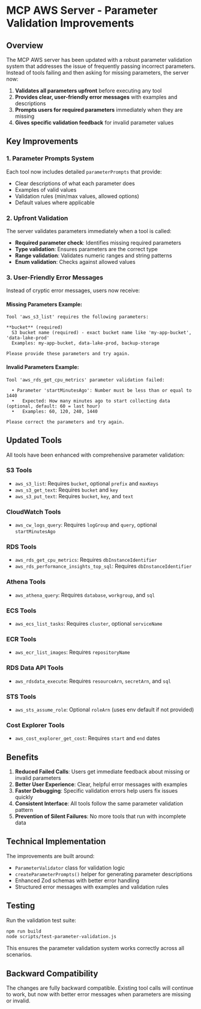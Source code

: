 # MCP AWS Server - Parameter Validation Improvements

## Overview

The MCP AWS server has been updated with a robust parameter validation system that addresses the issue of frequently passing incorrect parameters. Instead of tools failing and then asking for missing parameters, the server now:

1. **Validates all parameters upfront** before executing any tool
2. **Provides clear, user-friendly error messages** with examples and descriptions
3. **Prompts users for required parameters** immediately when they are missing
4. **Gives specific validation feedback** for invalid parameter values

## Key Improvements

### 1. Parameter Prompts System

Each tool now includes detailed `parameterPrompts` that provide:
- Clear descriptions of what each parameter does
- Examples of valid values
- Validation rules (min/max values, allowed options)
- Default values where applicable

### 2. Upfront Validation

The server validates parameters immediately when a tool is called:
- **Required parameter check**: Identifies missing required parameters
- **Type validation**: Ensures parameters are the correct type
- **Range validation**: Validates numeric ranges and string patterns
- **Enum validation**: Checks against allowed values

### 3. User-Friendly Error Messages

Instead of cryptic error messages, users now receive:

#### Missing Parameters Example:
```
Tool 'aws_s3_list' requires the following parameters:

**bucket** (required)
  S3 bucket name (required) - exact bucket name like 'my-app-bucket', 'data-lake-prod'
  Examples: my-app-bucket, data-lake-prod, backup-storage

Please provide these parameters and try again.
```

#### Invalid Parameters Example:
```
Tool 'aws_rds_get_cpu_metrics' parameter validation failed:

  • Parameter 'startMinutesAgo': Number must be less than or equal to 1440
  •   Expected: How many minutes ago to start collecting data (optional, default: 60 = last hour)
  •   Examples: 60, 120, 240, 1440

Please correct the parameters and try again.
```

## Updated Tools

All tools have been enhanced with comprehensive parameter validation:

### S3 Tools
- `aws_s3_list`: Requires `bucket`, optional `prefix` and `maxKeys`
- `aws_s3_get_text`: Requires `bucket` and `key`
- `aws_s3_put_text`: Requires `bucket`, `key`, and `text`

### CloudWatch Tools
- `aws_cw_logs_query`: Requires `logGroup` and `query`, optional `startMinutesAgo`

### RDS Tools
- `aws_rds_get_cpu_metrics`: Requires `dbInstanceIdentifier`
- `aws_rds_performance_insights_top_sql`: Requires `dbInstanceIdentifier`

### Athena Tools
- `aws_athena_query`: Requires `database`, `workgroup`, and `sql`

### ECS Tools
- `aws_ecs_list_tasks`: Requires `cluster`, optional `serviceName`

### ECR Tools
- `aws_ecr_list_images`: Requires `repositoryName`

### RDS Data API Tools
- `aws_rdsdata_execute`: Requires `resourceArn`, `secretArn`, and `sql`

### STS Tools
- `aws_sts_assume_role`: Optional `roleArn` (uses env default if not provided)

### Cost Explorer Tools
- `aws_cost_explorer_get_cost`: Requires `start` and `end` dates

## Benefits

1. **Reduced Failed Calls**: Users get immediate feedback about missing or invalid parameters
2. **Better User Experience**: Clear, helpful error messages with examples
3. **Faster Debugging**: Specific validation errors help users fix issues quickly
4. **Consistent Interface**: All tools follow the same parameter validation pattern
5. **Prevention of Silent Failures**: No more tools that run with incomplete data

## Technical Implementation

The improvements are built around:
- `ParameterValidator` class for validation logic
- `createParameterPrompts()` helper for generating parameter descriptions
- Enhanced Zod schemas with better error handling
- Structured error messages with examples and validation rules

## Testing

Run the validation test suite:
```bash
npm run build
node scripts/test-parameter-validation.js
```

This ensures the parameter validation system works correctly across all scenarios.

## Backward Compatibility

The changes are fully backward compatible. Existing tool calls will continue to work, but now with better error messages when parameters are missing or invalid.
